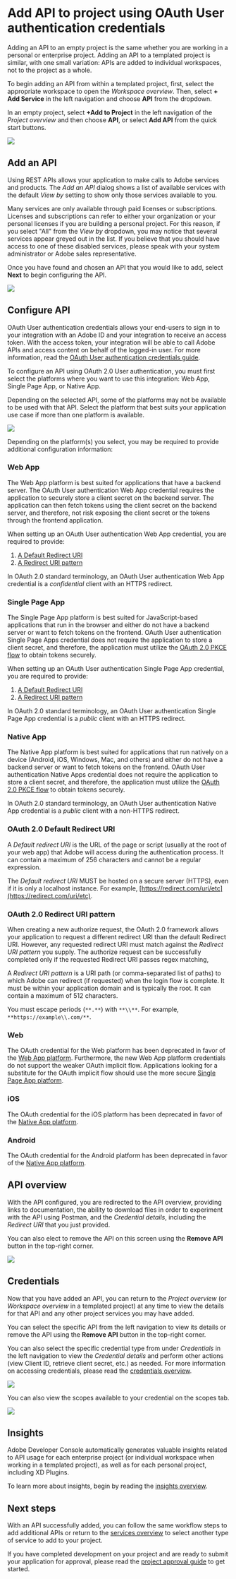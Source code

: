 # Add API to project using OAuth User authentication credentials

Adding an API to an empty project is the same whether you are working in a personal or enterprise project. Adding an API to a templated project is similar, with one small variation: APIs are added to individual workspaces, not to the project as a whole.

To begin adding an API from within a templated project, first, select the appropriate workspace to open the *Workspace overview*. Then, select **+ Add Service** in the left navigation and choose **API** from the dropdown. 

In an empty project, select **+Add to Project** in the left navigation of the *Project overview* and then choose **API**, or select **Add API** from the quick start buttons.

![](../../images/services-add-to-project.png)

## Add an API

Using REST APIs allows your application to make calls to Adobe services and products. The *Add an API* dialog shows a list of available services with the default *View by* setting to show only those services available to you.

<InlineAlert slots="text"/>

Many services are only available through paid licenses or subscriptions. Licenses and subscriptions can refer to either your organization or your personal licenses if you are building a personal project. For this reason, if you select "All" from the *View by* dropdown, you may notice that several services appear greyed out in the list. If you believe that you should have access to one of these disabled services, please speak with your system administrator or Adobe sales representative.

Once you have found and chosen an API that you would like to add, select **Next** to begin configuring the API.

![](../../images/services-api-oauth-select.png)

## Configure API

OAuth User authentication credentials allows your end-users to sign in to your integration with an Adobe ID and your integration to receive an access token. With the access token, your integration will be able to call Adobe APIs and access content on behalf of the logged-in user. For more information, read the [OAuth User authentication credentials guide](../authentication/UserAuthentication/index.md).

To configure an API using OAuth 2.0 User authentication, you must first select the platforms where you want to use this integration: Web App, Single Page App, or Native App. 

<InlineAlert slots="text"/>

Depending on the selected API, some of the platforms may not be available to be used with that API. Select the platform that best suits your application use case if more than one platform is available.

![](../../images/services-api-oauth-configure.png)

Depending on the platform(s) you select, you may be required to provide additional configuration information:

### Web App

The Web App platform is best suited for applications that have a backend server. The OAuth User authentication Web App credential requires the application to securely store a client secret on the backend server. The application can then fetch tokens using the client secret on the backend server, and therefore, not risk exposing the client secret or the tokens through the frontend application.

When setting up an OAuth User authentication Web App credential, you are required to provide:
1. [A Default Redirect URI](#oauth-20-default-redirect-uri) 
2. [A Redirect URI pattern](#oauth-20-redirect-uri-pattern)

<InlineAlert slots="text"/>

In OAuth 2.0 standard terminology, an OAuth User authentication Web App credential is a *confidential* client with an HTTPS redirect.

### Single Page App

The Single Page App platform is best suited for JavaScript-based applications that run in the browser and either do not have a backend server or want to fetch tokens on the frontend. OAuth User authentication Single Page Apps credential does not require the application to store a client secret, and therefore, the application must utilize the [OAuth 2.0 PKCE flow](https://oauth.net/2/pkce/) to obtain tokens securely.


When setting up an OAuth User authentication Single Page App credential, you are required to provide:
1. [A Default Redirect URI](#oauth-20-default-redirect-uri) 
2. [A Redirect URI pattern](#oauth-20-redirect-uri-pattern)

<InlineAlert slots="text"/>

In OAuth 2.0 standard terminology, an OAuth User authentication Single Page App credential is a *public* client with an HTTPS redirect.


### Native App

The Native App platform is best suited for applications that run natively on a device (Android, iOS, Windows, Mac, and others) and either do not have a backend server or want to fetch tokens on the frontend. OAuth User authentication Native Apps credential does not require the application to store a client secret, and therefore, the application must utilize the [OAuth 2.0 PKCE flow](https://oauth.net/2/pkce/) to obtain tokens securely.

<InlineAlert slots="text"/>

In OAuth 2.0 standard terminology, an OAuth User authentication Native App credential is a *public* client with a non-HTTPS redirect.

### OAuth 2.0 Default Redirect URI

A *Default redirect URI* is the URL of the page or script (usually at the root of your web app) that Adobe will access during the authentication process. It can contain a maximum of 256 characters and cannot be a regular expression.

<InlineAlert slots="text"/>

The *Default redirect URI* MUST be hosted on a secure server (HTTPS), even if it is only a localhost instance. For example, [https://redirect.com/uri/etc](https://redirect.com/uri/etc). 

### OAuth 2.0 Redirect URI pattern

When creating a new authorize request, the OAuth 2.0 framework allows your application to request a different redirect URI than the default Redirect URI. However, any requested redirect URI must match against the *Redirect URI pattern* you supply. The authorize request can be successfully completed only if the requested Redirect URI passes regex matching, 

A *Redirect URI pattern* is a URI path (or comma-separated list of paths) to which Adobe can redirect (if requested) when the login flow is complete. It must be within your application domain and is typically the root. It can contain a maximum of 512 characters.

<InlineAlert slots="text"/>
  
You must escape periods (`**.**`) with `**\\**`. For example, `**https://example\\.com/**`.

### Web

The OAuth credential for the Web platform has been deprecated in favor of the [Web App platform](#web-app). Furthermore, the new Web App platform credentials do not support the weaker OAuth implicit flow. Applications looking for a substitute for the OAuth implicit flow should use the more secure [Single Page App platform](#single-page-app).

### iOS

The OAuth credential for the iOS platform has been deprecated in favor of the [Native App platform](#native-app).
### Android

The OAuth credential for the Android platform has been deprecated in favor of the [Native App platform](#native-app).


## API overview

With the API configured, you are redirected to the API overview, providing links to documentation, the ability to download files in order to experiment with the API using Postman, and the *Credential details*, including the *Redirect URI* that you just provided.

You can also elect to remove the API on this screen using the **Remove API** button in the top-right corner.

![](../../images/services-api-oauth-user-auth-added.png)


## Credentials

Now that you have added an API, you can return to the *Project overview* (or *Workspace overview* in a templated project) at any time to view the details for that API and any other project services you may have added. 

You can select the specific API from the left navigation to view its details or remove the API using the **Remove API** button in the top-right corner.

You can also select the specific credential type from under *Credentials* in the left navigation to view the *Credential details* and perform other actions (view Client ID, retrieve client secret, etc.) as needed. For more information on accessing credentials, please read the [credentials overview](../credentials.md).

![](../../images/services-api-oauth-user-auth-credential-overview.png)

You can also view the scopes available to your credential on the scopes tab.

![](../../images/services-api-oauth-user-auth-credential-scopes.png)

## Insights

Adobe Developer Console automatically generates valuable insights related to API usage for each enterprise project (or individual workspace when working in a templated project), as well as for each personal project, including XD Plugins.

To learn more about insights, begin by reading the [insights overview](../insights.md).

## Next steps

With an API successfully added, you can follow the same workflow steps to add additional APIs or return to the [services overview](../services/index.md) to select another type of service to add to your project.

If you have completed development on your project and are ready to submit your application for approval, please read the [project approval guide](../projects/approval.md) to get started.



